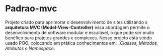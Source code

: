 # Padrao-mvc
Projeto criado para aprimorar o desenvolvimento de sites utilizando a __arquitetura MVC (Model-View-Controller)__ essa abordagem permite o desenvolvimento de software modular e escalável, o que pode ser muito benéfico para projetos grandes e complexos. Nesse projeto está sendo usado POO, colocando em prática conhecimentos em:  __Classes, Métodos, Atributos e Namespace._
